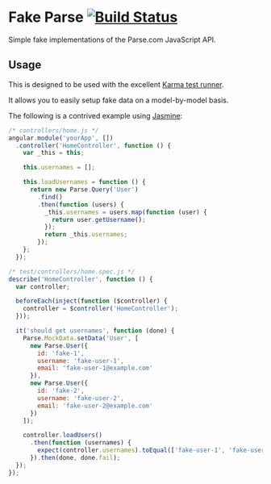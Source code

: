 # Fake Parse [![Build Status](https://travis-ci.org/Drarok/fake-parse.svg?branch=develop)](https://travis-ci.org/Drarok/fake-parse)

Simple fake implementations of the Parse.com JavaScript API.

## Usage

This is designed to be used with the excellent [Karma test runner][karma].

It allows you to easily setup fake data on a model-by-model basis.

The following is a contrived example using [Jasmine][jasmine]:

```js
/* controllers/home.js */
angular.module('yourApp', [])
  .controller('HomeController', function () {
    var _this = this;

    this.usernames = [];

    this.loadUsernames = function () {
      return new Parse.Query('User')
        .find()
        .then(function (users) {
          _this.usernames = users.map(function (user) {
            return user.getUsername();
          });
          return _this.usernames;
        });
    };
  });

/* test/controllers/home.spec.js */
describe('HomeController', function () {
  var controller;

  beforeEach(inject(function ($controller) {
    controller = $controller('HomeController');
  }));

  it('should get usernames', function (done) {
    Parse.MockData.setData('User', [
      new Parse.User({
        id: 'fake-1',
        username: 'fake-user-1',
        email: 'fake-user-1@example.com'
      }),
      new Parse.User({
        id: 'fake-2',
        username: 'fake-user-2',
        email: 'fake-user-2@example.com'
      })
    ]);

    controller.loadUsers()
      .then(function (usernames) {
        expect(controller.usernames).toEqual(['fake-user-1', 'fake-user-2']);
      }).then(done, done.fail);
  });
});
```

[jasmine]: http://jasmine.github.io
[karma]: http://karma-runner.github.io/0.13/index.html
